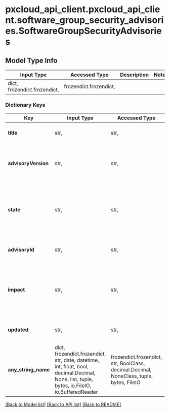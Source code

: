 # pxcloud_api_client.pxcloud_api_client.software_group_security_advisories.SoftwareGroupSecurityAdvisories

## Model Type Info
Input Type | Accessed Type | Description | Notes
------------ | ------------- | ------------- | -------------
dict, frozendict.frozendict,  | frozendict.frozendict,  |  | 

### Dictionary Keys
Key | Input Type | Accessed Type | Description | Notes
------------ | ------------- | ------------- | ------------- | -------------
**title** | str,  | str,  | Title of the security advisory. | [optional] 
**advisoryVersion** | str,  | str,  | Version number of the published security advisory. | [optional] 
**state** | str,  | str,  | Status of the software advisory. Can be Exposed or Not Exposed. | [optional] 
**advisoryId** | str,  | str,  | Unique identifier of the security advisory. | [optional] 
**impact** | str,  | str,  | Severity level of the security advisory. Can be High, Medium, or Low. | [optional] 
**updated** | str,  | str,  | Last update of the security advisory. | [optional] 
**any_string_name** | dict, frozendict.frozendict, str, date, datetime, int, float, bool, decimal.Decimal, None, list, tuple, bytes, io.FileIO, io.BufferedReader | frozendict.frozendict, str, BoolClass, decimal.Decimal, NoneClass, tuple, bytes, FileIO | any string name can be used but the value must be the correct type | [optional]

[[Back to Model list]](../../README.md#documentation-for-models) [[Back to API list]](../../README.md#documentation-for-api-endpoints) [[Back to README]](../../README.md)

